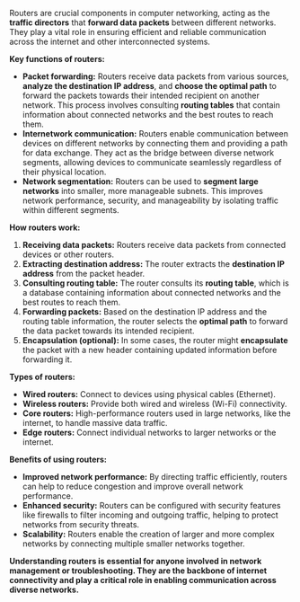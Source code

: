Routers are crucial components in computer networking, acting as the **traffic directors** that **forward data packets** between different networks. They play a vital role in ensuring efficient and reliable communication across the internet and other interconnected systems.

**Key functions of routers:**

- **Packet forwarding:** Routers receive data packets from various sources, **analyze the destination IP address**, and **choose the optimal path** to forward the packets towards their intended recipient on another network. This process involves consulting **routing tables** that contain information about connected networks and the best routes to reach them.
- **Internetwork communication:** Routers enable communication between devices on different networks by connecting them and providing a path for data exchange. They act as the bridge between diverse network segments, allowing devices to communicate seamlessly regardless of their physical location.
- **Network segmentation:** Routers can be used to **segment large networks** into smaller, more manageable subnets. This improves network performance, security, and manageability by isolating traffic within different segments.

**How routers work:**

1. **Receiving data packets:** Routers receive data packets from connected devices or other routers.
2. **Extracting destination address:** The router extracts the **destination IP address** from the packet header.
3. **Consulting routing table:** The router consults its **routing table**, which is a database containing information about connected networks and the best routes to reach them.
4. **Forwarding packets:** Based on the destination IP address and the routing table information, the router selects the **optimal path** to forward the data packet towards its intended recipient.
5. **Encapsulation (optional):** In some cases, the router might **encapsulate** the packet with a new header containing updated information before forwarding it.

**Types of routers:**

- **Wired routers:** Connect to devices using physical cables (Ethernet).
- **Wireless routers:** Provide both wired and wireless (Wi-Fi) connectivity.
- **Core routers:** High-performance routers used in large networks, like the internet, to handle massive data traffic.
- **Edge routers:** Connect individual networks to larger networks or the internet.

**Benefits of using routers:**

- **Improved network performance:** By directing traffic efficiently, routers can help to reduce congestion and improve overall network performance.
- **Enhanced security:** Routers can be configured with security features like firewalls to filter incoming and outgoing traffic, helping to protect networks from security threats.
- **Scalability:** Routers enable the creation of larger and more complex networks by connecting multiple smaller networks together.

**Understanding routers is essential for anyone involved in network management or troubleshooting. They are the backbone of internet connectivity and play a critical role in enabling communication across diverse networks.**
